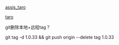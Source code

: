 [assis_taro](https://github.com/xyfll7/assis_taro)

[taro](https://taro.jd.com)

git删除本地+远程tag？

git tag -d 1.0.33 && git push origin --delete tag 1.0.33
